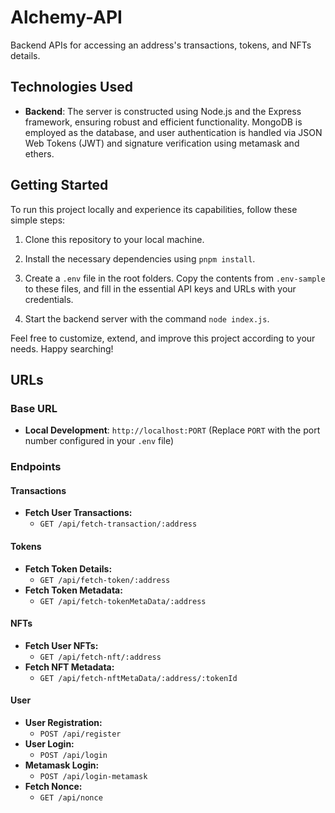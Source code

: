 # Alchemy-API
Backend APIs for accessing an address's transactions, tokens, and NFTs details.

## Technologies Used

- **Backend**: The server is constructed using Node.js and the Express framework, ensuring robust and efficient functionality. MongoDB is employed as the database, and user authentication is handled via JSON Web Tokens (JWT) and signature verification using metamask and ethers.

## Getting Started

To run this project locally and experience its capabilities, follow these simple steps:

1. Clone this repository to your local machine.

2. Install the necessary dependencies using `pnpm install`.

4. Create a `.env` file in the root folders. Copy the contents from `.env-sample` to these files, and fill in the essential API keys and URLs with your credentials.

5. Start the backend server with the command `node index.js`.

Feel free to customize, extend, and improve this project according to your needs. Happy searching!

## URLs

### Base URL
- **Local Development**: `http://localhost:PORT` (Replace `PORT` with the port number configured in your `.env` file)

### Endpoints

#### Transactions
- **Fetch User Transactions:**
  - `GET /api/fetch-transaction/:address`

#### Tokens
- **Fetch Token Details:**
  - `GET /api/fetch-token/:address`
- **Fetch Token Metadata:**
  - `GET /api/fetch-tokenMetaData/:address`

#### NFTs
- **Fetch User NFTs:**
  - `GET /api/fetch-nft/:address`
- **Fetch NFT Metadata:**
  - `GET /api/fetch-nftMetaData/:address/:tokenId`

#### User
- **User Registration:**
  - `POST /api/register`
- **User Login:**
  - `POST /api/login`
- **Metamask Login:**
  - `POST /api/login-metamask`
- **Fetch Nonce:**
  - `GET /api/nonce`

